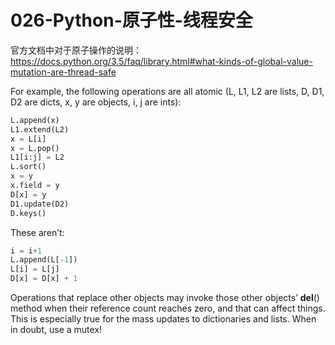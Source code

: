 # 026-Python-原子性-线程安全

官方文档中对于原子操作的说明：
https://docs.python.org/3.5/faq/library.html#what-kinds-of-global-value-mutation-are-thread-safe

For example, the following operations are all atomic (L, L1, L2 are lists, D, D1, D2 are dicts, x, y are objects, i, j are ints):
```python
L.append(x)
L1.extend(L2)
x = L[i]
x = L.pop()
L1[i:j] = L2
L.sort()
x = y
x.field = y
D[x] = y
D1.update(D2)
D.keys()
```
These aren’t:
```python
i = i+1
L.append(L[-1])
L[i] = L[j]
D[x] = D[x] + 1
```
Operations that replace other objects may invoke those other objects’ __del__() method when their reference count reaches zero, and that can affect things. This is especially true for the mass updates to dictionaries and lists. When in doubt, use a mutex!


